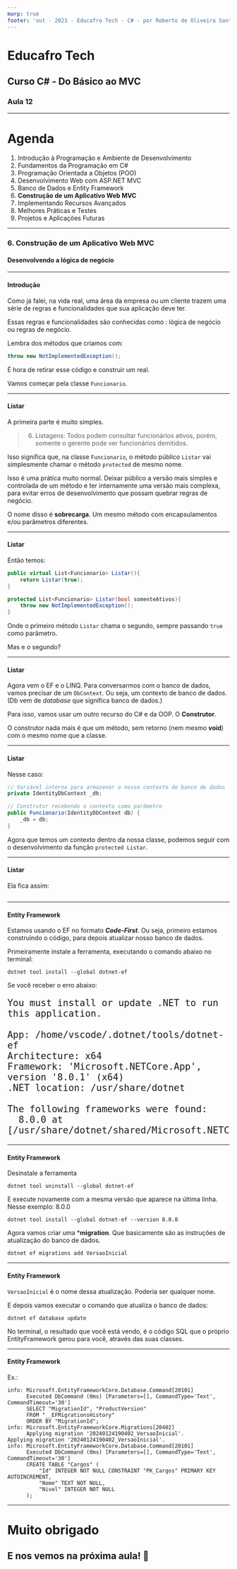 ```yaml
---
marp: true
footer: 'out - 2023 - Educafro Tech - C# - por Roberto de Oliveira Santos'
---
```

<style>
section {
    justify-content: start;
}

img[alt$="<"] {
    float: left;
    margin-right: 2em;
    }

img[alt$="center"] {
    display: block;
    margin: 0 auto;
    }
</style>

<style scoped>section { justify-content: center; }</style>

# Educafro Tech
## Curso C# - Do Básico ao MVC
### Aula 12
---
# Agenda
1. Introdução à Programação e Ambiente de Desenvolvimento
2. Fundamentos da Programação em C#
3. Programação Orientada a Objetos (POO)
4. Desenvolvimento Web com ASP.NET MVC
5. Banco de Dados e Entity Framework
6. **Construção de um Aplicativo Web MVC**
7. Implementando Recursos Avançados
8. Melhores Práticas e Testes
9. Projetos e Aplicações Futuras

---
<style scoped>section { justify-content: center; }</style>

### 6. Construção de um Aplicativo Web MVC
#### Desenvolvendo a lógica de negócio

---

#### Introdução

Como já falei, na vida real, uma área da empresa ou um cliente trazem uma série de regras e funcionalidades que sua aplicação deve ter.

Essas regras e funcionalidades são conhecidas como : lógica de negócio ou regras de negócio.

Lembra dos métodos que criamos com:

```csharp
throw new NotImplementedException();
```

É hora de retirar esse código e construir um real.

Vamos começar pela classe ```Funcionario```.

---

#### Listar

A primeira parte é muito simples.

> 6. Listagens: Todos podem consultar funcionários ativos, porém, somente o gerente pode ver funcionários demitidos.

Isso significa que, na classe ```Funcionario```, o método público ```Listar``` vai simplesmente chamar o método ```protected``` de mesmo nome.

Isso é uma prática muito normal. Deixar público a versão mais simples e controlada de um método e ter internamente uma versão mais complexa, para evitar erros de desenvolvimento que possam quebrar regras de negócio.

O nome disso é **sobrecarga**. Um mesmo método com encapsulamentos e/ou parâmetros diferentes.

---

#### Listar

Então temos:

```csharp
public virtual List<Funcionario> Listar(){
    return Listar(true);
}

protected List<Funcionario> Listar(bool somenteAtivos){
    throw new NotImplementedException();
}

```

Onde o primeiro método ```Listar``` chama o segundo, sempre passando ```true``` como parâmetro.

Mas e o segundo?

---

#### Listar

Agora vem o EF e o LINQ. Para conversarmos com o banco de dados, vamos precisar de um ```DbContext```. Ou seja, um contexto de banco de dados. (Db vem de *database* que significa banco de dados.)

Para isso, vamos usar um outro recurso do C# e da OOP. O **Construtor**.

O construtor nada mais é que um método, sem retorno (nem mesmo **void**) com o mesmo nome que a classe.

---

#### Listar

Nesse caso:

```csharp
// Variável interna para armazenar o nosso contexto de banco de dados
private IdentityDbContext _db;

// Construtor recebendo o contexto como parâmetro
public Funcionario(IdentityDbContext db) {
    _db = db;
}
```

Agora que temos um contexto dentro da nossa classe, podemos seguir com o desenvolvimento da função ```protected Listar```.

---

#### Listar

Ela fica assim:

```csharp

```

---

#### Entity Framework

Estamos usando o EF no formato ***Code-First***. Ou seja, primeiro estamos construindo o código, para depois atualizar nosso banco de dados.

Primeiramente instale a ferramenta, executando o comando abaixo no terminal:

```
dotnet tool install --global dotnet-ef
```

Se você receber o erro abaixo:

<font size="5">

```
You must install or update .NET to run this application.

App: /home/vscode/.dotnet/tools/dotnet-ef
Architecture: x64
Framework: 'Microsoft.NETCore.App', version '8.0.1' (x64)
.NET location: /usr/share/dotnet

The following frameworks were found:
  8.0.0 at [/usr/share/dotnet/shared/Microsoft.NETCore.App]
```

</font>

---

#### Entity Framework

Desinstale a ferramenta

```
dotnet tool uninstall --global dotnet-ef
```

E execute novamente com a mesma versão que aparece na última linha. Nesse exemplo: 8.0.0

```
dotnet tool install --global dotnet-ef --version 8.0.0
```

Agora vamos criar uma ***migration**. Que basicamente são as instruções de atualização do banco de dados.

```
dotnet ef migrations add VersaoInicial
```

---

#### Entity Framework

```VersaoInicial``` é o nome dessa atualização. Poderia ser qualquer nome.

E depois vamos executar o comando que atualiza o banco de dados:

```
dotnet ef database update
```

No terminal, o resultado que você está vendo, é o código SQL que o próprio EntityFramework gerou para você, através das suas classes.

---

#### Entity Framework

Ex.:

```
info: Microsoft.EntityFrameworkCore.Database.Command[20101]
      Executed DbCommand (0ms) [Parameters=[], CommandType='Text', CommandTimeout='30']
      SELECT "MigrationId", "ProductVersion"
      FROM "__EFMigrationsHistory"
      ORDER BY "MigrationId";
info: Microsoft.EntityFrameworkCore.Migrations[20402]
      Applying migration '20240124190402_VersaoInicial'.
Applying migration '20240124190402_VersaoInicial'.
info: Microsoft.EntityFrameworkCore.Database.Command[20101]
      Executed DbCommand (0ms) [Parameters=[], CommandType='Text', CommandTimeout='30']
      CREATE TABLE "Cargos" (
          "Id" INTEGER NOT NULL CONSTRAINT "PK_Cargos" PRIMARY KEY AUTOINCREMENT,
          "Nome" TEXT NOT NULL,
          "Nivel" INTEGER NOT NULL
      );
```

---

<style scoped>section { justify-content: center; }</style>

# Muito obrigado
## E nos vemos na próxima aula! 👋




